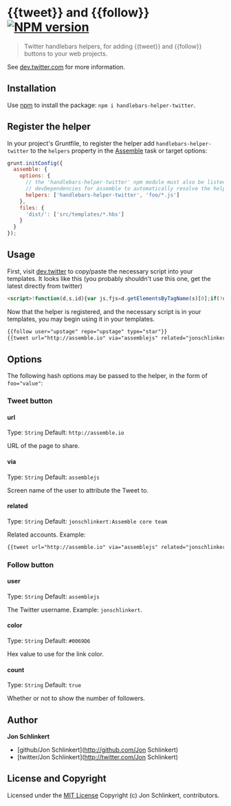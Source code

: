 # {{tweet}} and {{follow}} [![NPM version](https://badge.fury.io/js/handlebars-helper-twitter.png)](http://badge.fury.io/js/handlebars-helper-twitter)

> Twitter handlebars helpers, for adding {{tweet}} and {{follow}} buttons to your web projects.

See [dev.twitter.com](https://dev.twitter.com/docs/tweet-button) for more information.

## Installation

Use [npm](npmjs.org) to install the package: `npm i handlebars-helper-twitter`.

## Register the helper

In your project's Gruntfile, to register the helper add `handlebars-helper-twitter` to the `helpers` property in the [Assemble](http://assemble.io) task or target options:

```javascript
grunt.initConfig({
  assemble: {
    options: {
      // the 'handlebars-helper-twitter' npm module must also be listed in
      // devDependencies for assemble to automatically resolve the helper
      helpers: ['handlebars-helper-twitter', 'foo/*.js']
    },
    files: {
      'dist/': ['src/templates/*.hbs']
    }
  }
});
```

## Usage

First, visit [dev.twitter](https://dev.twitter.com/docs/tweet-button) to copy/paste the necessary script into your templates. It looks like this (you probably shouldn't use this one, get the latest directly from twitter)

```html
<script>!function(d,s,id){var js,fjs=d.getElementsByTagName(s)[0];if(!d.getElementById(id)){js=d.createElement(s);js.id=id;js.src="https://platform.twitter.com/widgets.js";fjs.parentNode.insertBefore(js,fjs);}}(document,"script","twitter-wjs");</script>
```

Now that the helper is registered, and the necessary script is in your templates, you may begin using it in your templates.

```html
{{follow user="upstage" repo="upstage" type="star"}}
{{tweet url="http://assemble.io" via="assemblejs" related="jonschlinkert:Assemble core team"}}
```

## Options

The following hash options may be passed to the helper, in the form of `foo="value"`:

### Tweet button

#### url
Type: `String`
Default: `http://assemble.io`

URL of the page to share.

#### via
Type: `String`
Default: `assemblejs`

Screen name of the user to attribute the Tweet to.

#### related
Type: `String`
Default: `jonschlinkert:Assemble core team`

Related accounts. Example:

```html
{{tweet url="http://assemble.io" via="assemblejs" related="jonschlinkert:Assemble core team"}}
```

### Follow button

#### user
Type: `String`
Default: `assemblejs`

The Twitter username. Example: `jonschlinkert`.

#### color
Type: `String`
Default: `#0069D6`

Hex value to use for the link color.

#### count
Type: `String`
Default: `true`

Whether or not to show the number of followers.


## Author

**Jon Schlinkert**

+ [github/Jon Schlinkert](http://github.com/Jon Schlinkert)
+ [twitter/Jon Schlinkert](http://twitter.com/Jon Schlinkert)

## License and Copyright

Licensed under the [MIT License](./LICENSE-MIT)
Copyright (c) Jon Schlinkert, contributors.